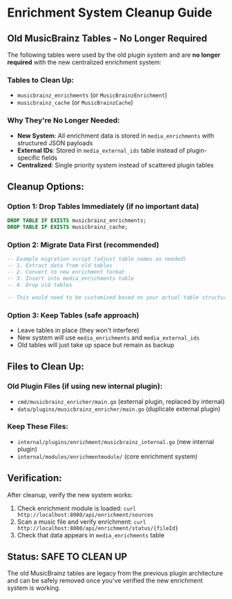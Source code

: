 # Enrichment System Cleanup Guide

## Old MusicBrainz Tables - No Longer Required

The following tables were used by the old plugin system and are **no longer required** with the new centralized enrichment system:

### Tables to Clean Up:

- `musicbrainz_enrichments` (or `MusicBrainzEnrichment`)
- `musicbrainz_cache` (or `MusicBrainzCache`)

### Why They're No Longer Needed:

- **New System**: All enrichment data is stored in `media_enrichments` with structured JSON payloads
- **External IDs**: Stored in `media_external_ids` table instead of plugin-specific fields
- **Centralized**: Single priority system instead of scattered plugin tables

## Cleanup Options:

### Option 1: Drop Tables Immediately (if no important data)

```sql
DROP TABLE IF EXISTS musicbrainz_enrichments;
DROP TABLE IF EXISTS musicbrainz_cache;
```

### Option 2: Migrate Data First (recommended)

```sql
-- Example migration script (adjust table names as needed)
-- 1. Extract data from old tables
-- 2. Convert to new enrichment format
-- 3. Insert into media_enrichments table
-- 4. Drop old tables

-- This would need to be customized based on your actual table structure
```

### Option 3: Keep Tables (safe approach)

- Leave tables in place (they won't interfere)
- New system will use `media_enrichments` and `media_external_ids`
- Old tables will just take up space but remain as backup

## Files to Clean Up:

### Old Plugin Files (if using new internal plugin):

- `cmd/musicbrainz_enricher/main.go` (external plugin, replaced by internal)
- `data/plugins/musicbrainz_enricher/main.go` (duplicate external plugin)

### Keep These Files:

- `internal/plugins/enrichment/musicbrainz_internal.go` (new internal plugin)
- `internal/modules/enrichmentmodule/` (core enrichment system)

## Verification:

After cleanup, verify the new system works:

1. Check enrichment module is loaded: `curl http://localhost:8080/api/enrichment/sources`
2. Scan a music file and verify enrichment: `curl http://localhost:8080/api/enrichment/status/{fileId}`
3. Check that data appears in `media_enrichments` table

## Status: SAFE TO CLEAN UP

The old MusicBrainz tables are legacy from the previous plugin architecture and can be safely removed once you've verified the new enrichment system is working.
